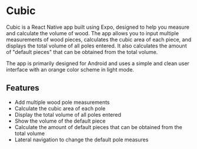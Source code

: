# Cubic

Cubic is a React Native app built using Expo, designed to help you measure and calculate the volume of wood. The app allows you to input multiple measurements of wood pieces, calculates the cubic area of each piece, and displays the total volume of all poles entered. It also calculates the amount of "default pieces" that can be obtained from the total volume.

The app is primarily designed for Android and uses a simple and clean user interface with an orange color scheme in light mode.

## Features

- Add multiple wood pole measurements
- Calculate the cubic area of each pole
- Display the total volume of all poles entered
- Show the volume of the default piece
- Calculate the amount of default pieces that can be obtained from the total volume
- Lateral navigation to change the default pole measures
